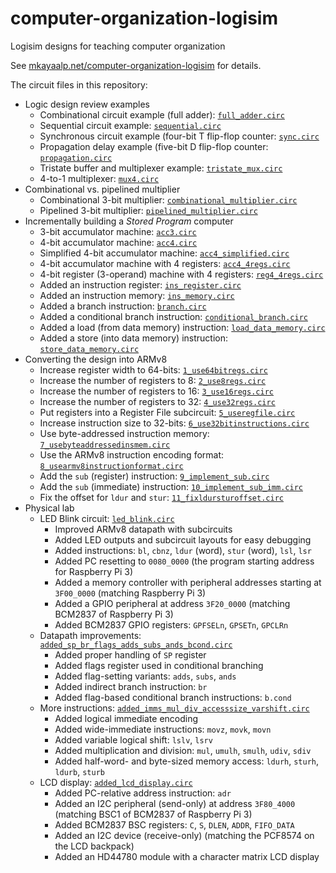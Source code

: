 # computer-organization-logisim
Logisim designs for teaching computer organization

See [mkayaalp.net/computer-organization-logisim](https://mkayaalp.net/computer-organization-logisim) for details.

The circuit files in this repository:

- Logic design review examples
  - Combinational circuit example (full adder): [`full_adder.circ`](full_adder.circ)
  - Sequential circuit example: [`sequential.circ`](sequential.circ)
  - Synchronous circuit example (four-bit T flip-flop counter: [`sync.circ`](sync.circ)
  - Propagation delay example (five-bit D flip-flop counter: [`propagation.circ`](propagation.circ)
  - Tristate buffer and multiplexer example: [`tristate_mux.circ`](tristate_mux.circ)
  - 4-to-1 multiplexer: [`mux4.circ`](mux4.circ)
- Combinational vs. pipelined multiplier
  - Combinational 3-bit multiplier: [`combinational_multiplier.circ`](combinational_multiplier.circ)
  - Pipelined 3-bit multiplier: [`pipelined_multiplier.circ`](pipelined_multiplier.circ)
- Incrementally building a *Stored Program* computer
  - 3-bit accumulator machine: [`acc3.circ`](acc3.circ)
  - 4-bit accumulator machine: [`acc4.circ`](acc4.circ)
  - Simplified 4-bit accumulator machine: [`acc4_simplified.circ`](acc4_simplified.circ)
  - 4-bit accumulator machine with 4 registers: [`acc4_4regs.circ`](acc4_4regs.circ)
  - 4-bit register (3-operand) machine with 4 registers: [`reg4_4regs.circ`](reg4_4regs.circ)
  - Added an instruction register: [`ins_register.circ`](ins_register.circ)
  - Added an instruction memory: [`ins_memory.circ`](ins_memory.circ)
  - Added a branch instruction: [`branch.circ`](branch.circ)
  - Added a conditional branch instruction: [`conditional_branch.circ`](conditional_branch.circ)
  - Added a load (from data memory) instruction: [`load_data_memory.circ`](load_data_memory.circ)
  - Added a store (into data memory) instruction: [`store_data_memory.circ`](store_data_memory.circ)
- Converting the design into ARMv8
  - Increase register width to 64-bits: [`1_use64bitregs.circ`](1_use64bitregs.circ)
  - Increase the number of registers to 8: [`2_use8regs.circ`](2_use8regs.circ)
  - Increase the number of registers to 16: [`3_use16regs.circ`](3_use16regs.circ)
  - Increase the number of registers to 32: [`4_use32regs.circ`](4_use32regs.circ)
  - Put registers into a Register File subcircuit: [`5_useregfile.circ`](5_useregfile.circ)
  - Increase instruction size to 32-bits: [`6_use32bitinstructions.circ`](6_use32bitinstructions.circ)
  - Use byte-addressed instruction memory: [`7_usebyteaddressedinsmem.circ`](7_usebyteaddressedinsmem.circ)
  - Use the ARMv8 instruction encoding format: [`8_usearmv8instructionformat.circ`](8_usearmv8instructionformat.circ)
  - Add the `sub` (register) instruction: [`9_implement_sub.circ`](9_implement_sub.circ)
  - Add the `sub` (immediate) instruction: [`10_implement_sub_imm.circ`](10_implement_sub_imm.circ)
  - Fix the offset for `ldur` and `stur`: [`11_fixldursturoffset.circ`](11_fixldursturoffset.circ)
- Physical lab
  - LED Blink circuit: [`led_blink.circ`](led_blink.circ)
    - Improved ARMv8 datapath with subcircuits
    - Added LED outputs and subcircuit layouts for easy debugging
    - Added instructions: `bl`, `cbnz`, `ldur` (word), `stur` (word), `lsl`, `lsr`
    - Added PC resetting to `0080_0000` (the program starting address for Raspberry Pi 3)
    - Added a memory controller with peripheral addresses starting at `3F00_0000` (matching Raspberry Pi 3)
    - Added a GPIO peripheral at address `3F20_0000` (matching BCM2837 of Raspberry Pi 3)
    - Added BCM2837 GPIO registers: `GPFSELn`, `GPSETn`, `GPCLRn`
  - Datapath improvements: [`added_sp_br_flags_adds_subs_ands_bcond.circ`](added_sp_br_flags_adds_subs_ands_bcond.circ)
    - Added proper handling of `SP` register
    - Added flags register used in conditional branching
    - Added flag-setting variants: `adds`, `subs`, `ands`
    - Added indirect branch instruction: `br`
    - Added flag-based conditional branch instructions: `b.cond`
  - More instructions: [`added_imms_mul_div_accesssize_varshift.circ`](added_imms_mul_div_accesssize_varshift.circ)
    - Added logical immediate encoding
    - Added wide-immediate instructions: `movz`, `movk`, `movn`
    - Added variable logical shift: `lslv`, `lsrv`
    - Added multiplication and division: `mul`, `umulh`, `smulh`, `udiv`, `sdiv`
    - Added half-word- and byte-sized memory access: `ldurh`, `sturh`, `ldurb`, `sturb`
  - LCD display: [`added_lcd_display.circ`](added_lcd_display.circ)
    - Added PC-relative address instruction: `adr`
    - Added an I2C peripheral (send-only) at address `3F80_4000` (matching BSC1 of BCM2837 of Raspberry Pi 3)
    - Added BCM2837 BSC registers: `C`, `S`, `DLEN`, `ADDR`, `FIFO_DATA`
    - Added an I2C device (receive-only) (matching the PCF8574 on the LCD backpack)
    - Added an HD44780 module with a character matrix LCD display
